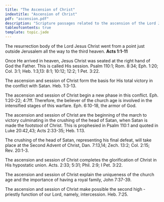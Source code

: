 ```yaml
---
title: "The Ascension of Christ"
indextitle: "Ascension of Christ"
pdf: "ascension.pdf"
description: "Scripture passages related to the ascension of the Lord Jesus Christ."
tableofcontents: true
template: topic.jade
---
```


The resurrection body of the Lord Jesus Christ went from a point just
outside Jerusalem all the way to the third heaven. **Acts 1:1-11**

Once He arrived in heaven, Jesus Christ was seated at the right hand of
God the Father. This is called His session. Psalm 110:1; Rom. 8:34; Eph.
1:20; Col. 3:1; Heb. 1:3,13: 8:1; 10:12; 12:2; 1 Pet. 3:22.

The ascension and session of Christ form the basis for His total victory
in the conflict with Satan. Heb. 1:3-13.

The ascension and session of Christ begin a new phase in this conflict.
Eph. 1:20-22; 4:7ff. Therefore, the believer of the church age is
involved in the intensified stages of this warfare. Eph. 6:10-18, the
armor of God.

The ascension and session of Christ are the beginning of the march to
victory culminating in the crushing of the head of Satan, when Satan is
made the footstool of Christ. This is prophesied in Psalm 110:1 and
quoted in Luke 20:42,43; Acts 2:33-35; Heb. 1:13.

The crushing of the head of Satan, representing his final defeat, will
take place at the Second Advent of Christ, Dan. 7:13,14; Zech. 13:2;
Col. 2:15; Rev. 20:1-3.

The ascension and session of Christ completes the glorification of
Christ in His hypostatic union. Acts. 2:33; 5:31; Phil. 2:9; I Pet.
3:22.

The ascension and session of Christ explain the uniqueness of the church
age and the importance of having a royal family, John 7:37-39.

The ascension and session of Christ make possible the second high
-priestly function of our Lord, namely, intercession. Heb. 7:25.

